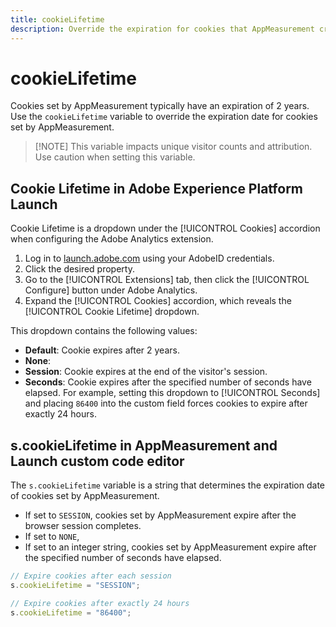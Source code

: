 ```yaml
---
title: cookieLifetime
description: Override the expiration for cookies that AppMeasurement creates.
---
```


# cookieLifetime

Cookies set by AppMeasurement typically have an expiration of 2 years. Use the `cookieLifetime` variable to override the expiration date for cookies set by AppMeasurement.

> [!NOTE] This variable impacts unique visitor counts and attribution. Use caution when setting this variable.

## Cookie Lifetime in Adobe Experience Platform Launch

Cookie Lifetime is a dropdown under the [!UICONTROL Cookies] accordion when configuring the Adobe Analytics extension.

1. Log in to [launch.adobe.com](https://launch.adobe.com) using your AdobeID credentials.
2. Click the desired property.
3. Go to the [!UICONTROL Extensions] tab, then click the [!UICONTROL Configure] button under Adobe Analytics.
4. Expand the [!UICONTROL Cookies] accordion, which reveals the [!UICONTROL Cookie Lifetime] dropdown.

This dropdown contains the following values:

* **Default**: Cookie expires after 2 years.
* **None**:
* **Session**: Cookie expires at the end of the visitor's session.
* **Seconds**: Cookie expires after the specified number of seconds have elapsed. For example, setting this dropdown to [!UICONTROL Seconds] and placing `86400` into the custom field forces cookies to expire after exactly 24 hours.

## s.cookieLifetime in AppMeasurement and Launch custom code editor

The `s.cookieLifetime` variable is a string that determines the expiration date of cookies set by AppMeasurement.

* If set to `SESSION`, cookies set by AppMeasurement expire after the browser session completes.
* If set to `NONE`,
* If set to an integer string, cookies set by AppMeasurement expire after the specified number of seconds have elapsed.

```js
// Expire cookies after each session
s.cookieLifetime = "SESSION";

// Expire cookies after exactly 24 hours
s.cookieLifetime = "86400";
